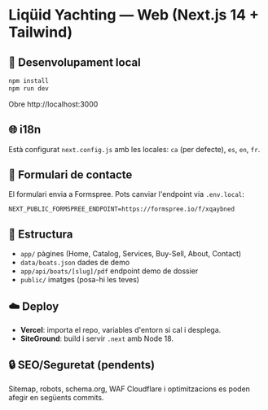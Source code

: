 # Liqüid Yachting — Web (Next.js 14 + Tailwind)

## 🚀 Desenvolupament local
```bash
npm install
npm run dev
```

Obre http://localhost:3000

## 🌐 i18n
Està configurat `next.config.js` amb les locales: `ca` (per defecte), `es`, `en`, `fr`.

## 📨 Formulari de contacte
El formulari envia a Formspree. Pots canviar l'endpoint via `.env.local`:

```
NEXT_PUBLIC_FORMSPREE_ENDPOINT=https://formspree.io/f/xqaybned
```

## 🧩 Estructura
- `app/` pàgines (Home, Catalog, Services, Buy-Sell, About, Contact)
- `data/boats.json` dades de demo
- `app/api/boats/[slug]/pdf` endpoint demo de dossier
- `public/` imatges (posa-hi les teves)

## ☁️ Deploy
- **Vercel**: importa el repo, variables d'entorn si cal i desplega.
- **SiteGround**: build i servir `.next` amb Node 18.

## 🔒 SEO/Seguretat (pendents)
Sitemap, robots, schema.org, WAF Cloudflare i optimitzacions es poden afegir en següents commits.
